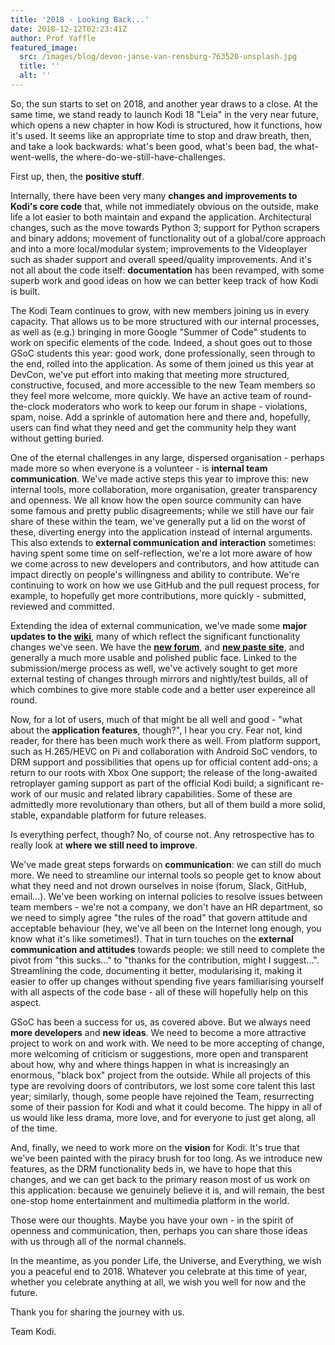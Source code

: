 ```yaml
---
title: '2018 - Looking Back...'
date: 2018-12-12T02:23:41Z
author: Prof Yaffle
featured_image:
  src: /images/blog/devon-janse-van-rensburg-763520-unsplash.jpg
  title: ''
  alt: ''
---
```

So, the sun starts to set on 2018, and another year draws to a close. At the same time, we stand ready to launch Kodi 18 "Leia" in the very near future, which opens a new chapter in how Kodi is structured, how it functions, how it's used. It seems like an appropriate time to stop and draw breath, then, and take a look backwards: what's been good, what's been bad, the what-went-wells, the where-do-we-still-have-challenges.

 First up, then, the **positive stuff**. 

 Internally, there have been very many **changes and improvements to Kodi's core code** that, while not immediately obvious on the outside, make life a lot easier to both maintain and expand the application. Architectural changes, such as the move towards Python 3; support for Python scrapers and binary addons; movement of functionality out of a global/core approach and into a more local/modular system; improvements to the Videoplayer such as shader support and overall speed/quality improvements. And it's not all about the code itself: **documentation** has been revamped, with some superb work and good ideas on how we can better keep track of how Kodi is built.

 The Kodi Team continues to grow, with new members joining us in every capacity. That allows us to be more structured with our internal processes, as well as (e.g.) bringing in more Google "Summer of Code" students to work on specific elements of the code. Indeed, a shout goes out to those GSoC students this year: good work, done professionally, seen through to the end, rolled into the application. As some of them joined us this year at DevCon, we've put effort into making that meeting more structured, constructive, focused, and more accessible to the new Team members so they feel more welcome, more quickly. We have an active team of round-the-clock moderators who work to keep our forum in shape - violations, spam, noise. Add a sprinkle of automation here and there and, hopefully, users can find what they need and get the community help they want without getting buried.

 One of the eternal challenges in any large, dispersed organisation - perhaps made more so when everyone is a volunteer - is **internal team communication**. We've made active steps this year to improve this: new internal tools, more collaboration, more organisation, greater transparency and openness. We all know how the open source community can have some famous and pretty public disagreements; while we still have our fair share of these within the team, we've generally put a lid on the worst of these, diverting energy into the application instead of internal arguments. This also extends to **external communication and interaction** sometimes: having spent some time on self-reflection, we're a lot more aware of how we come across to new developers and contributors, and how attitude can impact directly on people's willingness and ability to contribute. We're continuing to work on how we use GitHub and the pull request process, for example, to hopefully get more contributions, more quickly - submitted, reviewed and committed.

 Extending the idea of external communication, we've made some **major updates to the [wiki](https://kodi.wiki/view/Main_Page)**, many of which reflect the significant functionality changes we've seen. We have the [**new forum**](https://forum.kodi.tv/), and [**new paste site**](https://paste.kodi.tv/), and generally a much more usable and polished public face. Linked to the submission/merge process as well, we've actively sought to get more external testing of changes through mirrors and nightly/test builds, all of which combines to give more stable code and a better user expereince all round.

 Now, for a lot of users, much of that might be all well and good - "what about the **application features**, though?", I hear you cry. Fear not, kind reader, for there has been much work there as well. From platform support, such as H.265/HEVC on Pi and collaboration with Android SoC vendors, to DRM support and possibilities that opens up for official content add-ons; a return to our roots with Xbox One support; the release of the long-awaited retroplayer gaming support as part of the official Kodi build; a significant re-work of our music and related library capabilities. Some of these are admittedly more revolutionary than others, but all of them build a more solid, stable, expandable platform for future releases.

  

 Is everything perfect, though? No, of course not. Any retrospective has to really look at **where we still need to improve**.

 We've made great steps forwards on **communication**: we can still do much more. We need to streamline our internal tools so people get to know about what they need and not drown ourselves in noise (forum, Slack, GitHub, email...). We've been working on internal policies to resolve issues between team members - we're not a company, we don't have an HR department, so we need to simply agree "the rules of the road" that govern attitude and acceptable behaviour (hey, we've all been on the Internet long enough, you know what it's like sometimes!). That in turn touches on the **external communication and attitudes** towards people: we still need to complete the pivot from "this sucks..." to "thanks for the contribution, might I suggest...". Streamlining the code, documenting it better, modularising it, making it easier to offer up changes without spending five years familiarising yourself with all aspects of the code base - all of these will hopefully help on this aspect.

 GSoC has been a success for us, as covered above. But we always need **more developers** and **new ideas**. We need to become a more attractive project to work on and work with. We need to be more accepting of change, more welcoming of criticism or suggestions, more open and transparent about how, why and where things happen in what is increasingly an enormous, "black box" project from the outside. While all projects of this type are revolving doors of contributors, we lost some core talent this last year; similarly, though, some people have rejoined the Team, resurrecting some of their passion for Kodi and what it could become. The hippy in all of us would like less drama, more love, and for everyone to just get along, all of the time. 

 And, finally, we need to work more on the **vision** for Kodi. It's true that we've been painted with the piracy brush for too long. As we introduce new features, as the DRM functionality beds in, we have to hope that this changes, and we can get back to the primary reason most of us work on this application: because we genuinely believe it is, and will remain, the best one-stop home entertainment and multimedia platform in the world.

  

 Those were our thoughts. Maybe you have your own - in the spirit of openness and communication, then, perhaps you can share those ideas with us through all of the normal channels.

 In the meantime, as you ponder Life, the Universe, and Everything, we wish you a peaceful end to 2018. Whatever you celebrate at this time of year, whether you celebrate anything at all, we wish you well for now and the future. 

 Thank you for sharing the journey with us.

 Team Kodi.

  

 